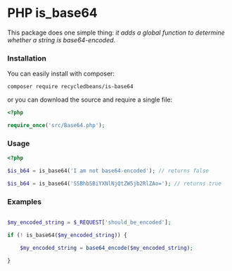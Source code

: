# PHP is_base64

This package does one simple thing: _it adds a global function to determine whether a string is base64-encoded_.

### Installation

You can easily install with composer:

`composer require recycledbeans/is-base64`

or you can download the source and require a single file:

```php
<?php 

require_once('src/Base64.php');
```

### Usage

```php
<?php 

$is_b64 = is_base64('I am not base64-encoded'); // returns false

$is_b64 = is_base64('SSBhbSBiYXNlNjQtZW5jb2RlZAo='); // returns true

```

### Examples

```php

$my_encoded_string = $_REQUEST['should_be_encoded'];

if (! is_base64($my_encoded_string)) {

    $my_encoded_string = base64_encode($my_encoded_string);

}

```